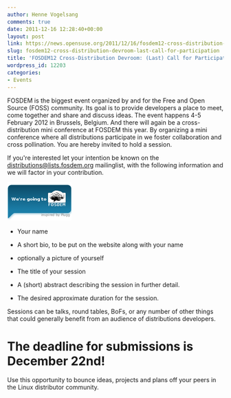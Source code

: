 ```yaml
---
author: Henne Vogelsang
comments: true
date: 2011-12-16 12:28:40+00:00
layout: post
link: https://news.opensuse.org/2011/12/16/fosdem12-cross-distribution-devroom-last-call-for-participation/
slug: fosdem12-cross-distribution-devroom-last-call-for-participation
title: 'FOSDEM12 Cross-Distribution Devroom: (Last) Call for Participation'
wordpress_id: 12203
categories:
- Events
---
```


FOSDEM is the biggest event organized by and for the Free and Open Source (FOSS) community. Its goal is to provide developers a place to meet, come together and share and discuss ideas. The event happens 4-5 February 2012 in Brussels, Belgium. And there will again be a cross-distribution mini conference at FOSDEM this year. By organizing a mini conference where all distributions participate in we foster collaboration and cross pollination. You are hereby invited to hold a session.

If you're interested let your intention be known on the [distributions@lists.fosdem.org](mailto:distributions@lists.fosdem.org) mailinglist, with the following information and we will factor in your contribution.

[![](/wp-content/uploads/2011/12/going-to-fosdem.png)](http://www.fosdem.org)




        
  * Your name

	
  * A short bio, to be put on the website along with your name

	
  * optionally a picture of yourself

	
  * The title of your session

	
  * A (short) abstract describing the session in further detail.

	
  * The desired approximate duration for the session.


Sessions can be talks, round tables, BoFs, or any number of other things that could generally benefit from an audience of distributions developers. 



# The deadline for submissions is December 22nd!



Use this opportunity to bounce ideas, projects and plans off your peers in the Linux distributor community.
